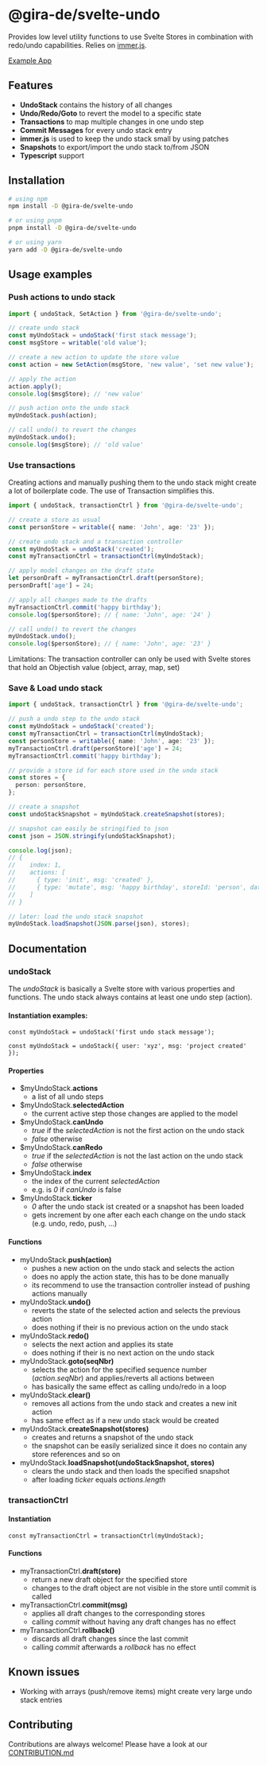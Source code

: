 # @gira-de/svelte-undo

Provides low level utility functions to use Svelte Stores in combination with redo/undo capabilities. Relies on [immer.js](https://immerjs.github.io/immer/).

[Example App](https://github.com/gira-de/svelte-undo-example)

## Features

- **UndoStack** contains the history of all changes
- **Undo/Redo/Goto** to revert the model to a specific state
- **Transactions** to map multiple changes in one undo step
- **Commit Messages** for every undo stack entry
- **immer.js** is used to keep the undo stack small by using patches
- **Snapshots** to export/import the undo stack to/from JSON
- **Typescript** support

## Installation

```bash
# using npm
npm install -D @gira-de/svelte-undo

# or using pnpm
pnpm install -D @gira-de/svelte-undo

# or using yarn
yarn add -D @gira-de/svelte-undo
```

## Usage examples

### Push actions to undo stack

```ts
import { undoStack, SetAction } from '@gira-de/svelte-undo';

// create undo stack
const myUndoStack = undoStack('first stack message');
const msgStore = writable('old value');

// create a new action to update the store value
const action = new SetAction(msgStore, 'new value', 'set new value');

// apply the action
action.apply();
console.log($msgStore); // 'new value'

// push action onto the undo stack
myUndoStack.push(action);

// call undo() to revert the changes
myUndoStack.undo();
console.log($msgStore); // 'old value'
```

### Use transactions

Creating actions and manually pushing them to the undo stack might create a lot of boilerplate code. The use of Transaction simplifies this.

```ts
import { undoStack, transactionCtrl } from '@gira-de/svelte-undo';

// create a store as usual
const personStore = writable({ name: 'John', age: '23' });

// create undo stack and a transaction controller
const myUndoStack = undoStack('created');
const myTransactionCtrl = transactionCtrl(myUndoStack);

// apply model changes on the draft state
let personDraft = myTransactionCtrl.draft(personStore);
personDraft['age'] = 24;

// apply all changes made to the drafts
myTransactionCtrl.commit('happy birthday');
console.log($personStore); // { name: 'John', age: '24' }

// call undo() to revert the changes
myUndoStack.undo();
console.log($personStore); // { name: 'John', age: '23' }
```

Limitations: The transaction controller can only be used with Svelte stores that hold an Objectish value (object, array, map, set)

### Save & Load undo stack

```ts
import { undoStack, transactionCtrl } from '@gira-de/svelte-undo';

// push a undo step to the undo stack
const myUndoStack = undoStack('created');
const myTransactionCtrl = transactionCtrl(myUndoStack);
const personStore = writable({ name: 'John', age: '23' });
myTransactionCtrl.draft(personStore)['age'] = 24;
myTransactionCtrl.commit('happy birthday');

// provide a store id for each store used in the undo stack
const stores = {
  person: personStore,
};

// create a snapshot
const undoStackSnapshot = myUndoStack.createSnapshot(stores);

// snapshot can easily be stringified to json
const json = JSON.stringify(undoStackSnapshot);

console.log(json);
// {
//    index: 1,
//    actions: [
//      { type: 'init', msg: 'created' },
//      { type: 'mutate', msg: 'happy birthday', storeId: 'person', data: ... }
//    ]
// }

// later: load the undo stack snapshot
myUndoStack.loadSnapshot(JSON.parse(json), stores);
```

## Documentation

### undoStack

The _undoStack_ is basically a Svelte store with various properties and functions. The undo stack always contains at least one undo step (action).

#### Instantiation examples:

`const myUndoStack = undoStack('first undo stack message');`

`const myUndoStack = undoStack({ user: 'xyz', msg: 'project created' });`

#### Properties

- $myUndoStack.**actions**
  - a list of all undo steps
- $myUndoStack.**selectedAction**
  - the current active step those changes are applied to the model
- $myUndoStack.**canUndo**
  - _true_ if the _selectedAction_ is not the first action on the undo stack
  - _false_ otherwise
- $myUndoStack.**canRedo**
  - _true_ if the _selectedAction_ is not the last action on the undo stack
  - _false_ otherwise
- $myUndoStack.**index**
  - the index of the current _selectedAction_
  - e.g. is _0_ if _canUndo_ is false
- $myUndoStack.**ticker**
  - _0_ after the undo stack ist created or a snapshot has been loaded
  - gets increment by one after each each change on the undo stack (e.g. undo, redo, push, ...)

#### Functions

- myUndoStack.**push(action)**
  - pushes a new action on the undo stack and selects the action
  - does no apply the action state, this has to be done manually
  - its recommend to use the transaction controller instead of pushing actions manually
- myUndoStack.**undo()**
  - reverts the state of the selected action and selects the previous action
  - does nothing if their is no previous action on the undo stack
- myUndoStack.**redo()**
  - selects the next action and applies its state
  - does nothing if their is no next action on the undo stack
- myUndoStack.**goto(seqNbr)**
  - selects the action for the specified sequence number (_action.seqNbr_) and applies/reverts all actions between
  - has basically the same effect as calling undo/redo in a loop
- myUndoStack.**clear()**
  - removes all actions from the undo stack and creates a new init action
  - has same effect as if a new undo stack would be created
- myUndoStack.**createSnapshot(stores)**
  - creates and returns a snapshot of the undo stack
  - the snapshot can be easily serialized since it does no contain any store references and so on
- myUndoStack.**loadSnapshot(undoStackSnapshot, stores)**
  - clears the undo stack and then loads the specified snapshot
  - after loading _ticker_ equals _actions.length_

### transactionCtrl

#### Instantiation

`const myTransactionCtrl = transactionCtrl(myUndoStack);`

#### Functions

- myTransactionCtrl.**draft(store)**
  - return a new draft object for the specified store
  - changes to the draft object are not visible in the store until commit is called
- myTransactionCtrl.**commit(msg)**
  - applies all draft changes to the corresponding stores
  - calling _commit_ without having any draft changes has no effect
- myTransactionCtrl.**rollback()**
  - discards all draft changes since the last commit
  - calling _commit_ afterwards a _rollback_ has no effect

## Known issues

- Working with arrays (push/remove items) might create very large undo stack entries

## Contributing

Contributions are always welcome! Please have a look at our [CONTRIBUTION.md]()

